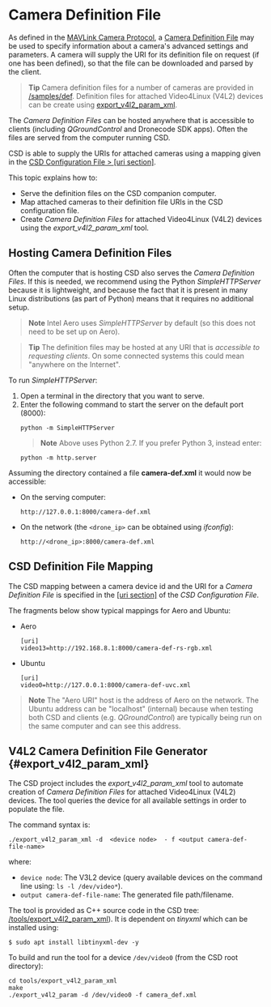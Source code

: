 # Camera Definition File

As defined in the [MAVLink Camera Protocol](https://mavlink.io/en/protocol/camera.html), a [Camera Definition File](https://mavlink.io/en/protocol/camera_def.html) may be used to specify information about a camera's advanced settings and parameters. A camera will supply the URI for its definition file on request (if one has been defined), so that the file can be downloaded and parsed by the client.

> **Tip** Camera definition files for a number of cameras are provided in [/samples/def](https://github.com/intel/camera-streaming-daemon/tree/master/samples/def). Definition files for attached Video4Linux (V4L2) devices can be create using [export_v4l2_param_xml](#export_v4l2_param_xml).  

The *Camera Definition Files* can be hosted anywhere that is accessible to clients (including *QGroundControl* and Dronecode SDK apps). Often the files are served from the computer running CSD.

CSD is able to supply the URIs for attached cameras using a mapping given in the [CSD Configuration File > \[uri section\]](../guide/configuration_file.md#uri).

This topic explains how to:
* Serve the definition files on the CSD companion computer.
* Map attached cameras to their definition file URIs in the CSD configuration file.
* Create *Camera Definition Files* for attached Video4Linux (V4L2) devices using the *export_v4l2_param_xml* tool. 


## Hosting Camera Definition Files

Often the computer that is hosting CSD also serves the *Camera Definition Files*. If this is needed, we recommend using the Python *SimpleHTTPServer* because it is lightweight, and because the fact that it is present in many Linux distributions (as part of Python) means that it requires no additional setup.

> **Note** Intel Aero uses *SimpleHTTPServer* by default (so this does not need to be set up on Aero).

<span></span>
> **Tip** The definition files may be hosted at any URI that is *accessible to requesting clients*. On some connected systems this could mean "anywhere on the Internet".

To run *SimpleHTTPServer*:

1. Open a terminal in the directory that you want to serve.
1. Enter the following command to start the server on the default port (8000):
   ```
   python -m SimpleHTTPServer
   ```
   > **Note** Above uses Python 2.7. If you prefer Python 3, instead enter:
     ```
     python -m http.server
     ```
     
Assuming the directory contained a file **camera-def.xml** it would now be accessible:
* On the serving computer: 
  ```
  http://127.0.0.1:8000/camera-def.xml
  ```
* On the network (the `<drone_ip>` can be obtained using *ifconfig*):
  ```
  http://<drone_ip>:8000/camera-def.xml
  ```


## CSD Definition File Mapping

The CSD mapping between a camera device id and the URI for a *Camera Definition File* is specified in the [\[uri section\]](../guide/configuration_file.md#uri) of the *CSD Configuration File*. 

The fragments below show typical mappings for Aero and Ubuntu:
* Aero
  ```
  [uri]
  video13=http://192.168.8.1:8000/camera-def-rs-rgb.xml
  ```
* Ubuntu
  ```
  [uri]
  video0=http://127.0.0.1:8000/camera-def-uvc.xml
  ```

> **Note** The "Aero URI" host is the address of Aero on the network. The Ubuntu address can be "localhost" (internal) because when testing both CSD and clients (e.g. *QGroundControl*) are typically being run on the same computer and can see this address.


## V4L2 Camera Definition File Generator {#export_v4l2_param_xml}

The CSD project includes the *export_v4l2_param_xml* tool to automate creation of *Camera Definition Files* for attached Video4Linux (V4L2) devices. 
The tool queries the device for all available settings in order to populate the file.

The command syntax is:
```
./export_v4l2_param_xml -d  <device node>  - f <output camera-def-file-name>
```
where:
* `device node`: The V3L2 device (query available devices on the command line using: `ls -l /dev/video*`).
* `output camera-def-file-name`: The generated file path/filename.


The tool is provided as C++ source code in the CSD tree: [/tools/export_v4l2_param_xml](https://github.com/Dronecode/camera-streaming-daemon/tree/master/tools/export_v4l2_param_xml)). It is dependent on *tinyxml* which can be installed using:
```
$ sudo apt install libtinyxml-dev -y
```

To build and run the tool for a device `/dev/video0` (from the CSD root directory):
```
cd tools/export_v4l2_param_xml
make
./export_v4l2_param -d /dev/video0 -f camera_def.xml
```
